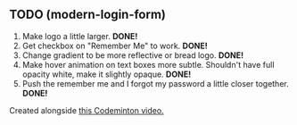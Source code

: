 ## TODO (modern-login-form)
1. Make logo a little larger. **DONE!**
2. Get checkbox on "Remember Me" to work. **DONE!**
3. Change gradient to be more reflective or bread logo. **DONE!**
4. Make hover animation on text boxes more subtle. Shouldn't have full opacity white, make it slightly opaque. **DONE!**
6. Push the remember me and I forgot my password a little closer together. **DONE!**

Created alongside [this Codeminton video.](https://www.youtube.com/watch?v=B6e4Fg_-CXY)